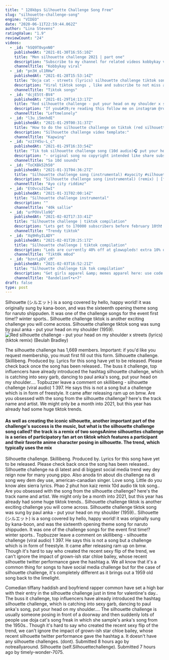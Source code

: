 ```yaml
---
title: " 128kbps Silhouette Challenge Song Free"
slug: "silhouette-challenge-song"
engine: "VIDEO"
date: "2020-06-11T22:59:44.062Z"
author: "Lina Stevens"
ratingValue: "1.9"
reviewCount: "24"
videos:
  - _id: "hSQ9T0vpnN0"
    publishedAt: "2021-01-30T16:55:10Z"
    title: "Men silhouette challenge 2021 | part one"
    description: "Subscribe to my channel for related videos kobbykay viral let&#39;s get social kobbykay"
    channelTitle: "Kobbykay viral"
  - _id: "pn3H_ul1RHw"
    publishedAt: "2021-01-28T15:53:14Z"
    title: "Doja cat - streets (lyrics) silhouette challenge tiktok song"
    description: "Viral tiktok songs , like and subscribe to not miss any ⭐follow me at ⭐follow and stream on spotify"
    channelTitle: "Tiktok songs"
  - _id: "dcjE5tt-BV4"
    publishedAt: "2021-01-29T14:13:17Z"
    title: "Red silhouette challenge - put your head on my shoulder x streets (lyrics) (tiktok remix)"
    description: "If you&#39;re reading this follow me on instagram @ronniezent ✗ discover similar songs on spotify ⬖ all"
    channelTitle: "Leftmelonely"
  - _id: "l3u_i5mnhdE"
    publishedAt: "2021-01-29T00:31:37Z"
    title: "How to do the silhouette challenge on tiktok (red silhouette trend filter)"
    description: "Silhouette challenge video template:"
    channelTitle: "Kapwing"
  - _id: "vz1Y45u-L_c"
    publishedAt: "2021-01-29T16:33:54Z"
    title: "Tik tok silhouette challenge song (10d audio)🎧 put your head on my shoulder✔️"
    description: "- original song no copyright intended like share subscribe."
    channelTitle: "Sa 10d sounds"
  - _id: "ToCKBk52h50"
    publishedAt: "2021-01-31T04:36:27Z"
    title: "Silhouette challenge song (instrumental) #ayocity #silhouettechallenge"
    description: "Silhouette challenge song (instrumental) (remix) | [free] hip hop riddim instrumental 2021 beat for promotional purposes only. Want tagless"
    channelTitle: "Ayo city riddimz"
  - _id: "EtOvcuJ15wI"
    publishedAt: "2021-01-31T02:00:14Z"
    title: "Silhouette challenge instrumental"
    description: ""
    channelTitle: "40k sallie"
  - _id: "urPOVvllo9Q"
    publishedAt: "2021-02-02T17:33:41Z"
    title: "Silhouette challenge | tiktok compilation"
    description: "Lets get to 170000 subscribers before february 10th❗ don&#39;t forget to like the video, subscribe for daily dose of tiktoks and turn on post notifications to be"
    channelTitle: "Trendy tiktok"
  - _id: "Xq9HhyILADY"
    publishedAt: "2021-02-01T20:25:17Z"
    title: "Silhouette challenge | tiktok compilation"
    description: "Leds are currently 40% off at glowupleds! extra 10% off with code “tiktokm9 free shipping worldwide"
    channelTitle: "Tikt0k m0od"
  - _id: "bznrLpDV_cM"
    publishedAt: "2021-02-03T16:52:21Z"
    title: "Silhouette challenge tik tok compilation"
    description: "Get girls apparel &amp; memes apparel here: use code tiktok5 for an extra 5% discount ($49+)!"
    channelTitle: "ðandelionʕ•ᴥ•ʔ"
draft: false
type: post
---
```


Silhouette (シルエット) is a song covered by hello, happy world! it was originally sung by kana-boon, and was the sixteenth opening theme song for naruto shippuden. It was one of the challenge songs for the event first time!? winter sports.. Silhouette challenge tiktok is another exciting challenge you will come across. Silhouette challenge tiktok song was sung by paul anka - put your head on my shoulder (1959).
![Red silhouette challenge - put your head on my shoulder x streets (lyrics) (tiktok remix) (Beulah Bradley)](https://i.ytimg.com/vi/dcjE5tt-BV4/hqdefault.jpg "Red silhouette challenge - put your head on my shoulder x streets (lyrics) (tiktok remix) (Emily Reyes)")

The silhouette challenge has 1,669 members. Important: if you&#39;d like you request membership, you must first fill out this form. Silhouette challenge. Skillibeng. Produced by. Lyrics for this song have yet to be released. Please check back once the song has been released.. The buss it challenge, top influencers have already introduced the hashtag silhouette challenge, which is catching into sexy garb, dancing to paul anka&#39;s song, put your head on my shoulder.... Topbuzzer leave a comment on skillibeng - silhouette challenge (viral audio) 1 397. He says this is not a song but a challenge which is in form of freestyle. It came after releasing ram up on bmw. Are you obsessed with the song from the silhouette challenge? here&#39;s the track name and artist. We might only be a month into 2021, but this year has already had some huge tiktok trends.
<!--inArticleAds-->

<!--galleryOne-->

#### As well as creating the iconic silhouette, another important part of the challenge's success is the music, but what is the silhouette challenge song called? the track is a remix of two songsAnime silhouettes challenge is a series of participatory fan art on tiktok which features a participant and their favorite anime character posing in silhouette. The trend, which typically uses the mix
<!--inArticleAds-->

<!--galleryTwo-->

Silhouette challenge. Skillibeng. Produced by. Lyrics for this song have yet to be released. Please check back once the song has been released.. Silhouette challenge na di latest and di biggest social media trend wey dey reign now for many young pipo. Also anoda tin about dis challenge na di song wey dem dey use, american-canadian singer. Love song. Little do you know alex sierra lyrics. Phao 2 phut hon kaiz remix 10d audio tik tok song.. Are you obsessed with the song from the silhouette challenge? here&#39;s the track name and artist. We might only be a month into 2021, but this year has already had some huge tiktok trends.. Silhouette challenge tiktok is another exciting challenge you will come across. Silhouette challenge tiktok song was sung by paul anka - put your head on my shoulder (1959).. Silhouette (シルエット) is a song covered by hello, happy world! it was originally sung by kana-boon, and was the sixteenth opening theme song for naruto shippuden. It was one of the challenge songs for the event first time!? winter sports.. Topbuzzer leave a comment on skillibeng - silhouette challenge (viral audio) 1 397. He says this is not a song but a challenge which is in form of freestyle. It came after releasing ram up on bmw. Though it&#39;s hard to say who created the recent sexy flip of the trend, we can&#39;t ignore the impact of grown-ish star chloe bailey, whose recent silhouette twitter performance gave the hashtag a. We all know that it&#39;s a common thing for songs to have social media challenge but for the case of silhouette challenge, it&#39;s completely different as it brings out a 1959 old song back to the limelight.
<!--galleryThree-->

Comedian tiffany haddish and boyfriend rapper common have set a high bar with their entry in the silhouette challenge just in time for valentine&#39;s day.. The buss it challenge, top influencers have already introduced the hashtag silhouette challenge, which is catching into sexy garb, dancing to paul anka&#39;s song, put your head on my shoulder.... The silhouette challenge is usually someone posing in front of a doorway and then suddenly lots of people use doja cat&#39;s song freak in which she sample&#39;s anka&#39;s song from the 1950s.. Though it&#39;s hard to say who created the recent sexy flip of the trend, we can&#39;t ignore the impact of grown-ish star chloe bailey, whose recent silhouette twitter performance gave the hashtag a. It doesn&#39;t have any silhouette challenges. (dont). Submitted 8 hours ago by notreallyaround. Silhouette (self.Silhouettechallenge). Submitted 7 hours ago by timely-wonder-7075.